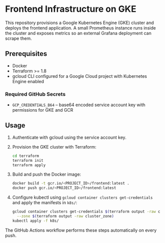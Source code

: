 # Frontend Infrastructure on GKE

This repository provisions a Google Kubernetes Engine (GKE) cluster and deploys the frontend application. A small Prometheus instance runs inside the cluster and exposes metrics so an external Grafana deployment can scrape them.

## Prerequisites

- Docker
- Terraform >= 1.8
- gcloud CLI configured for a Google Cloud project with Kubernetes Engine enabled

### Required GitHub Secrets

- `GCP_CREDENTIALS_B64` – base64 encoded service account key with permissions for GKE and GCR

## Usage

1. Authenticate with gcloud using the service account key.
2. Provision the GKE cluster with Terraform:

   ```bash
   cd terraform
   terraform init
   terraform apply
   ```
3. Build and push the Docker image:

   ```bash
   docker build -t gcr.io/<PROJECT_ID>/frontend:latest .
   docker push gcr.io/<PROJECT_ID>/frontend:latest
   ```
4. Configure kubectl using `gcloud container clusters get-credentials` and apply the manifests in `k8s/`:

   ```bash
   gcloud container clusters get-credentials $(terraform output -raw cluster_name) \
     --zone $(terraform output -raw cluster_zone)
   kubectl apply -f k8s/
   ```

The GitHub Actions workflow performs these steps automatically on every push.
